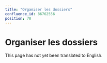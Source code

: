 ```yaml
---
title: "Organiser les dossiers"
confluence_id: 86762556
position: 70
---
```

# Organiser les dossiers


This page has not yet been translated to English.

